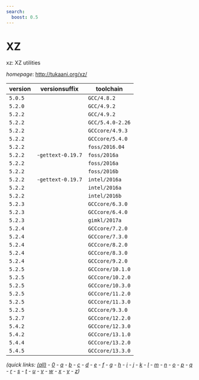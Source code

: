 ```yaml
---
search:
  boost: 0.5
---
```

# XZ

xz: XZ utilities

*homepage*: <http://tukaani.org/xz/>

version | versionsuffix | toolchain
--------|---------------|----------
``5.0.5`` |  | ``GCC/4.8.2``
``5.2.0`` |  | ``GCC/4.9.2``
``5.2.2`` |  | ``GCC/4.9.2``
``5.2.2`` |  | ``GCC/5.4.0-2.26``
``5.2.2`` |  | ``GCCcore/4.9.3``
``5.2.2`` |  | ``GCCcore/5.4.0``
``5.2.2`` |  | ``foss/2016.04``
``5.2.2`` | ``-gettext-0.19.7`` | ``foss/2016a``
``5.2.2`` |  | ``foss/2016a``
``5.2.2`` |  | ``foss/2016b``
``5.2.2`` | ``-gettext-0.19.7`` | ``intel/2016a``
``5.2.2`` |  | ``intel/2016a``
``5.2.2`` |  | ``intel/2016b``
``5.2.3`` |  | ``GCCcore/6.3.0``
``5.2.3`` |  | ``GCCcore/6.4.0``
``5.2.3`` |  | ``gimkl/2017a``
``5.2.4`` |  | ``GCCcore/7.2.0``
``5.2.4`` |  | ``GCCcore/7.3.0``
``5.2.4`` |  | ``GCCcore/8.2.0``
``5.2.4`` |  | ``GCCcore/8.3.0``
``5.2.4`` |  | ``GCCcore/9.2.0``
``5.2.5`` |  | ``GCCcore/10.1.0``
``5.2.5`` |  | ``GCCcore/10.2.0``
``5.2.5`` |  | ``GCCcore/10.3.0``
``5.2.5`` |  | ``GCCcore/11.2.0``
``5.2.5`` |  | ``GCCcore/11.3.0``
``5.2.5`` |  | ``GCCcore/9.3.0``
``5.2.7`` |  | ``GCCcore/12.2.0``
``5.4.2`` |  | ``GCCcore/12.3.0``
``5.4.2`` |  | ``GCCcore/13.1.0``
``5.4.4`` |  | ``GCCcore/13.2.0``
``5.4.5`` |  | ``GCCcore/13.3.0``


*(quick links: [(all)](../index.md) - [0](../0/index.md) - [a](../a/index.md) - [b](../b/index.md) - [c](../c/index.md) - [d](../d/index.md) - [e](../e/index.md) - [f](../f/index.md) - [g](../g/index.md) - [h](../h/index.md) - [i](../i/index.md) - [j](../j/index.md) - [k](../k/index.md) - [l](../l/index.md) - [m](../m/index.md) - [n](../n/index.md) - [o](../o/index.md) - [p](../p/index.md) - [q](../q/index.md) - [r](../r/index.md) - [s](../s/index.md) - [t](../t/index.md) - [u](../u/index.md) - [v](../v/index.md) - [w](../w/index.md) - [x](../x/index.md) - [y](../y/index.md) - [z](../z/index.md))*

